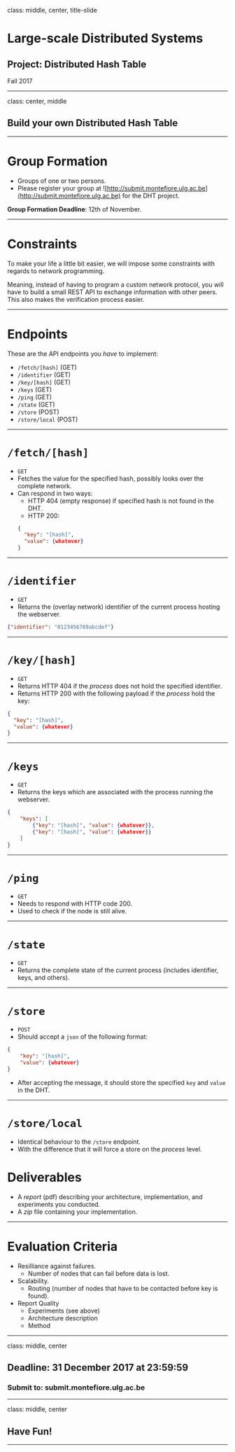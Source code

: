 class: middle, center, title-slide

# Large-scale Distributed Systems

## Project: Distributed Hash Table

Fall 2017

---

class: center, middle

## Build your own Distributed Hash Table

---

# Group Formation

- Groups of one or two persons.
- Please register your group at ![http://submit.montefiore.ulg.ac.be](http://submit.montefiore.ulg.ac.be) for the DHT project.

**Group Formation Deadline**: 12th of November.

---

# Constraints

To make your life a little bit easier, we will impose some constraints with regards to network programming.

Meaning, instead of having to program a custom network protocol, you will have to build a small REST API to exchange information with other peers. This also makes the verification process easier.

---

# Endpoints

These are the API endpoints you *have* to implement:

- `/fetch/[hash]` (GET)
- `/identifier` (GET)
- `/key/[hash]` (GET)
- `/keys` (GET)
- `/ping` (GET)
- `/state` (GET)
- `/store` (POST)
- `/store/local` (POST)

---

# `/fetch/[hash]`

- `GET`
- Fetches the value for the specified hash, possibly looks over the complete network.
- Can respond in two ways:
  - HTTP 404 (empty response) if specified hash is not found in the DHT.
  - HTTP 200:
  ```json
  {
    "key": "[hash]",
    "value": {whatever}
  }
  ```

---

# `/identifier`

- `GET`
- Returns the (overlay network) identifier of the current process hosting the webserver.

```json
{"identifier": "0123456789abcdef"}
```

---

# `/key/[hash]`

- `GET`
- Returns HTTP 404 if the *process* does not hold the specified identifier.
- Returns HTTP 200 with the following payload if the *process* hold the key:
```json
{
  "key": "[hash]",
  "value": {whatever}
}
```

---

# `/keys`

- `GET`
- Returns the keys which are associated with the process running the webserver.

```json
{
    "keys": [
        {"key": "[hash]", "value": {whatever}},
        {"key": "[hash]", "value": {whatever}}
    ]
}
```

---

# `/ping`

- `GET`
- Needs to respond with HTTP code 200.
- Used to check if the node is still alive.

---

# `/state`

- `GET`
- Returns the complete state of the current process (includes identifier, keys, and others).

---

# `/store`

- `POST`
- Should accept a `json` of the following format:
```json
{
    "key": "[hash]",
    "value": {whatever}
}
```
- After accepting the message, it should store the specified `key` and `value` in the DHT.

---

# `/store/local`

- Identical behaviour to the `/store` endpoint.
- With the difference that it will force a store on the *process* level.

# Deliverables

- A *report* (pdf) describing your architecture, implementation, and experiments you conducted.
- A *zip* file containing your implementation.

---

# Evaluation Criteria

- Resilliance against failures.
  - Number of nodes that can fail before data is lost.
- Scalability.
  - Routing (number of nodes that have to be contacted before key is found).
- Report Quality
  - Experiments (see above)
  - Architecture description
  - Method

---

class: middle, center

## Deadline: 31 December 2017 at 23:59:59

### Submit to: submit.montefiore.ulg.ac.be

---

class: middle, center

## Have Fun!

---
